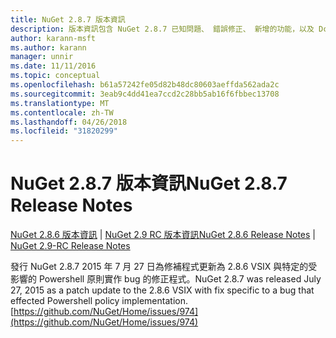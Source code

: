 ```yaml
---
title: NuGet 2.8.7 版本資訊
description: 版本資訊包含 NuGet 2.8.7 已知問題、 錯誤修正、 新增的功能，以及 Dcr。
author: karann-msft
ms.author: karann
manager: unnir
ms.date: 11/11/2016
ms.topic: conceptual
ms.openlocfilehash: b61a57242fe05d82b48dc80603aeffda562ada2c
ms.sourcegitcommit: 3eab9c4dd41ea7ccd2c28bb5ab16f6fbbec13708
ms.translationtype: MT
ms.contentlocale: zh-TW
ms.lasthandoff: 04/26/2018
ms.locfileid: "31820299"
---
```

# <a name="nuget-287-release-notes"></a><span data-ttu-id="58b3f-103">NuGet 2.8.7 版本資訊</span><span class="sxs-lookup"><span data-stu-id="58b3f-103">NuGet 2.8.7 Release Notes</span></span>

<span data-ttu-id="58b3f-104">[NuGet 2.8.6 版本資訊](../release-notes/nuget-2.8.6.md) | [NuGet 2.9 RC 版本資訊](../release-notes/nuget-2.9-RC.md)</span><span class="sxs-lookup"><span data-stu-id="58b3f-104">[NuGet 2.8.6 Release Notes](../release-notes/nuget-2.8.6.md) | [NuGet 2.9-RC Release Notes](../release-notes/nuget-2.9-RC.md)</span></span>

<span data-ttu-id="58b3f-105">發行 NuGet 2.8.7 2015 年 7 月 27 日為修補程式更新為 2.8.6 VSIX 與特定的受影響的 Powershell 原則實作 bug 的修正程式。</span><span class="sxs-lookup"><span data-stu-id="58b3f-105">NuGet 2.8.7 was released July 27, 2015 as a patch update to the 2.8.6 VSIX with fix specific to a bug that effected Powershell policy implementation.</span></span>
[https://github.com/NuGet/Home/issues/974](https://github.com/NuGet/Home/issues/974)
